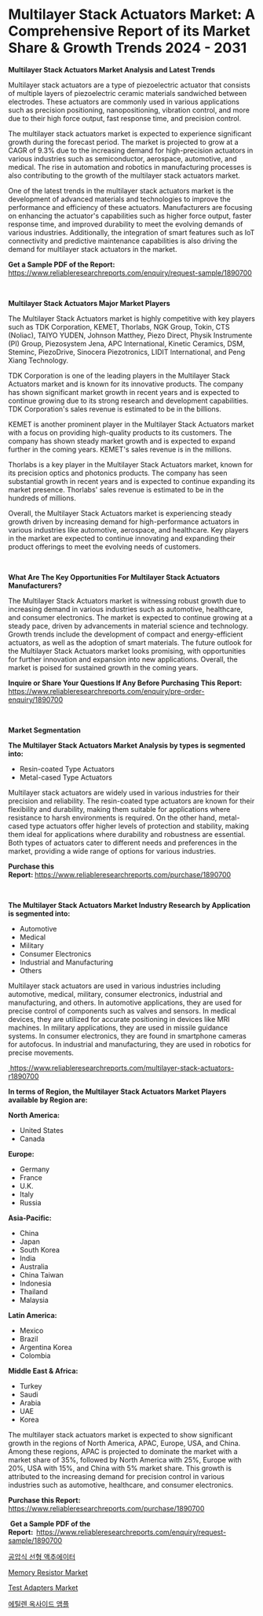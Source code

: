 <p><h1>Multilayer Stack Actuators Market: A Comprehensive Report of its Market Share & Growth Trends 2024 - 2031</h1></p><p><strong>Multilayer Stack Actuators Market Analysis and Latest Trends</strong></p>
<p><p>Multilayer stack actuators are a type of piezoelectric actuator that consists of multiple layers of piezoelectric ceramic materials sandwiched between electrodes. These actuators are commonly used in various applications such as precision positioning, nanopositioning, vibration control, and more due to their high force output, fast response time, and precision control.</p><p>The multilayer stack actuators market is expected to experience significant growth during the forecast period. The market is projected to grow at a CAGR of 9.3% due to the increasing demand for high-precision actuators in various industries such as semiconductor, aerospace, automotive, and medical. The rise in automation and robotics in manufacturing processes is also contributing to the growth of the multilayer stack actuators market.</p><p>One of the latest trends in the multilayer stack actuators market is the development of advanced materials and technologies to improve the performance and efficiency of these actuators. Manufacturers are focusing on enhancing the actuator's capabilities such as higher force output, faster response time, and improved durability to meet the evolving demands of various industries. Additionally, the integration of smart features such as IoT connectivity and predictive maintenance capabilities is also driving the demand for multilayer stack actuators in the market.</p></p>
<p><strong>Get a Sample PDF of the Report:&nbsp;</strong> <a href="https://www.reliableresearchreports.com/enquiry/request-sample/1890700">https://www.reliableresearchreports.com/enquiry/request-sample/1890700</a></p>
<p>&nbsp;</p>
<p><strong>Multilayer Stack Actuators Major Market Players</strong></p>
<p><p>The Multilayer Stack Actuators market is highly competitive with key players such as TDK Corporation, KEMET, Thorlabs, NGK Group, Tokin, CTS (Noliac), TAIYO YUDEN, Johnson Matthey, Piezo Direct, Physik Instrumente (PI) Group, Piezosystem Jena, APC International, Kinetic Ceramics, DSM, Steminc, PiezoDrive, Sinocera Piezotronics, LIDIT lnternational, and Peng Xiang Technology.</p><p>TDK Corporation is one of the leading players in the Multilayer Stack Actuators market and is known for its innovative products. The company has shown significant market growth in recent years and is expected to continue growing due to its strong research and development capabilities. TDK Corporation's sales revenue is estimated to be in the billions.</p><p>KEMET is another prominent player in the Multilayer Stack Actuators market with a focus on providing high-quality products to its customers. The company has shown steady market growth and is expected to expand further in the coming years. KEMET's sales revenue is in the millions.</p><p>Thorlabs is a key player in the Multilayer Stack Actuators market, known for its precision optics and photonics products. The company has seen substantial growth in recent years and is expected to continue expanding its market presence. Thorlabs' sales revenue is estimated to be in the hundreds of millions.</p><p>Overall, the Multilayer Stack Actuators market is experiencing steady growth driven by increasing demand for high-performance actuators in various industries like automotive, aerospace, and healthcare. Key players in the market are expected to continue innovating and expanding their product offerings to meet the evolving needs of customers.</p></p>
<p>&nbsp;</p>
<p><strong>What Are The Key Opportunities For Multilayer Stack Actuators Manufacturers?</strong></p>
<p><p>The Multilayer Stack Actuators market is witnessing robust growth due to increasing demand in various industries such as automotive, healthcare, and consumer electronics. The market is expected to continue growing at a steady pace, driven by advancements in material science and technology. Growth trends include the development of compact and energy-efficient actuators, as well as the adoption of smart materials. The future outlook for the Multilayer Stack Actuators market looks promising, with opportunities for further innovation and expansion into new applications. Overall, the market is poised for sustained growth in the coming years.</p></p>
<p><strong>Inquire or Share Your Questions If Any Before Purchasing This Report:</strong> <a href="https://www.reliableresearchreports.com/enquiry/pre-order-enquiry/1890700">https://www.reliableresearchreports.com/enquiry/pre-order-enquiry/1890700</a></p>
<p>&nbsp;</p>
<p><strong>Market Segmentation</strong></p>
<p><strong>The Multilayer Stack Actuators Market Analysis by types is segmented into:</strong></p>
<p><ul><li>Resin-coated Type Actuators</li><li>Metal-cased Type Actuators</li></ul></p>
<p><p>Multilayer stack actuators are widely used in various industries for their precision and reliability. The resin-coated type actuators are known for their flexibility and durability, making them suitable for applications where resistance to harsh environments is required. On the other hand, metal-cased type actuators offer higher levels of protection and stability, making them ideal for applications where durability and robustness are essential. Both types of actuators cater to different needs and preferences in the market, providing a wide range of options for various industries.</p></p>
<p><strong>Purchase this Report:&nbsp;</strong><a href="https://www.reliableresearchreports.com/purchase/1890700">https://www.reliableresearchreports.com/purchase/1890700</a></p>
<p>&nbsp;</p>
<p><strong>The Multilayer Stack Actuators Market Industry Research by Application is segmented into:</strong></p>
<p><ul><li>Automotive</li><li>Medical</li><li>Military</li><li>Consumer Electronics</li><li>Industrial and Manufacturing</li><li>Others</li></ul></p>
<p><p>Multilayer stack actuators are used in various industries including automotive, medical, military, consumer electronics, industrial and manufacturing, and others. In automotive applications, they are used for precise control of components such as valves and sensors. In medical devices, they are utilized for accurate positioning in devices like MRI machines. In military applications, they are used in missile guidance systems. In consumer electronics, they are found in smartphone cameras for autofocus. In industrial and manufacturing, they are used in robotics for precise movements.</p></p>
<p><a href="https://www.reliableresearchreports.com/multilayer-stack-actuators-r1890700">&nbsp;https://www.reliableresearchreports.com/multilayer-stack-actuators-r1890700</a></p>
<p><strong>In terms of Region, the Multilayer Stack Actuators Market Players available by Region are:</strong></p>
<p>
    <p> <strong> North America: </strong>
        <ul>
            <li>United States</li>
            <li>Canada</li>
        </ul>
        </p> 
    <p> <strong> Europe: </strong>
        <ul>
            <li>Germany</li>
            <li>France</li>
            <li>U.K.</li>
            <li>Italy</li>
            <li>Russia</li>
        </ul>
        </p> 
    <p> <strong> Asia-Pacific: </strong>
        <ul>
            <li>China</li>
            <li>Japan</li>
            <li>South Korea</li>
            <li>India</li>
            <li>Australia</li>
            <li>China Taiwan</li>
            <li>Indonesia</li>
            <li>Thailand</li>
            <li>Malaysia</li>
        </ul>
        </p> 
    <p> <strong> Latin America: </strong>
        <ul>
            <li>Mexico</li>
            <li>Brazil</li>
            <li>Argentina Korea</li>
            <li>Colombia</li>
        </ul>
        </p> 
    <p> <strong> Middle East & Africa: </strong>
        <ul>
            <li>Turkey</li>
            <li>Saudi</li>
            <li>Arabia</li>
            <li>UAE</li>
            <li>Korea</li>
        </ul>
    </p>
    </p>
<p><p>The multilayer stack actuators market is expected to show significant growth in the regions of North America, APAC, Europe, USA, and China. Among these regions, APAC is projected to dominate the market with a market share of 35%, followed by North America with 25%, Europe with 20%, USA with 15%, and China with 5% market share. This growth is attributed to the increasing demand for precision control in various industries such as automotive, healthcare, and consumer electronics.</p></p>
<p><strong>Purchase this Report: </strong><a href="https://www.reliableresearchreports.com/purchase/1890700">https://www.reliableresearchreports.com/purchase/1890700</a></p>
<p>&nbsp;<strong>Get a Sample PDF of the Report:&nbsp;&nbsp;</strong><a href="https://www.reliableresearchreports.com/enquiry/request-sample/1890700">https://www.reliableresearchreports.com/enquiry/request-sample/1890700</a></p>
<p><strong></strong></p>
<p><p><a href="https://medium.com/@kylevasquez266/%EB%8B%A4%EC%9D%8C-%EB%AC%B8%EC%9E%A5%EC%9D%84-%ED%95%9C%EA%B5%AD%EC%96%B4%EB%A1%9C-%EB%B2%88%EC%97%AD%ED%95%98%EC%8B%AD%EC%8B%9C%EC%98%A4-2031%EB%85%84%EA%B9%8C%EC%A7%80%EC%9D%98-%EA%B3%B5%EA%B8%B0%EC%8B%9D-%EC%84%A0%ED%98%95-%EC%95%A1%EC%B6%94%EC%97%90%EC%9D%B4%ED%84%B0-%EC%8B%9C%EC%9E%A5-%EC%A1%B0%EC%82%AC-%EB%B0%8F-%EC%82%B0%EC%97%85-%EC%A7%84%ED%99%94-%EB%B0%8F-%EC%98%88%EC%B8%A1-2e0580fcf869">공압식 선형 액추에이터</a></p><p><a href="https://github.com/Sinjinluong3e0awx2m195k76/Market-Research-Report-List-3/blob/main/memory-resistor-market.md">Memory Resistor Market</a></p><p><a href="https://github.com/LitzyGulgowski2023/Market-Research-Report-List-1/blob/main/test-adapters-market.md">Test Adapters Market</a></p><p><a href="https://medium.com/@emmareed1901/%EC%97%90%ED%8B%B8%EB%A0%8C-%EC%82%B0%ED%99%94%EB%AC%BC-%EC%95%B0%ED%94%8C-%EC%8B%9C%EC%9E%A5-%EC%A1%B0%EC%82%AC-%EB%B0%8F-%EC%82%B0%EC%97%85-%EC%A7%84%ED%99%94-%EB%B0%8F-2031%EB%85%84%EA%B9%8C%EC%A7%80%EC%9D%98-%EC%98%88%EC%B8%A1-4d9f66ebfad8">에틸렌 옥사이드 앰플</a></p></p>